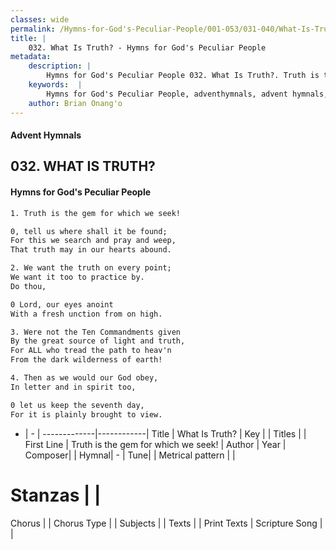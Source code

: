 ```yaml
---
classes: wide
permalink: /Hymns-for-God's-Peculiar-People/001-053/031-040/What-Is-Truth/
title: |
    032. What Is Truth? - Hymns for God's Peculiar People
metadata:
    description: |
        Hymns for God's Peculiar People 032. What Is Truth?. Truth is the gem for which we seek!  
    keywords:  |
        Hymns for God's Peculiar People, adventhymnals, advent hymnals, What Is Truth?, Truth is the gem for which we seek!. 
    author: Brian Onang'o
---
```

#### Advent Hymnals
## 032. WHAT IS TRUTH?
####  Hymns for God's Peculiar People
```txt
1. Truth is the gem for which we seek!

0, tell us where shall it be found;
For this we search and pray and weep,
That truth may in our hearts abound.

2. We want the truth on every point;
We want it too to practice by.
Do thou, 

0 Lord, our eyes anoint
With a fresh unction from on high.

3. Were not the Ten Commandments given
By the great source of light and truth,
For ALL who tread the path to heav'n
From the dark wilderness of earth!

4. Then as we would our God obey,
In letter and in spirit too,

0 let us keep the seventh day,
For it is plainly brought to view.


```
- |   -  |
-------------|------------|
Title | What Is Truth? |
Key |  |
Titles |  |
First Line | Truth is the gem for which we seek! |
Author | 
Year | 
Composer|  |
Hymnal|  - |
Tune|  |
Metrical pattern | |
# Stanzas |  |
Chorus |  |
Chorus Type |  |
Subjects |  |
Texts |  |
Print Texts | 
Scripture Song |  |
    
